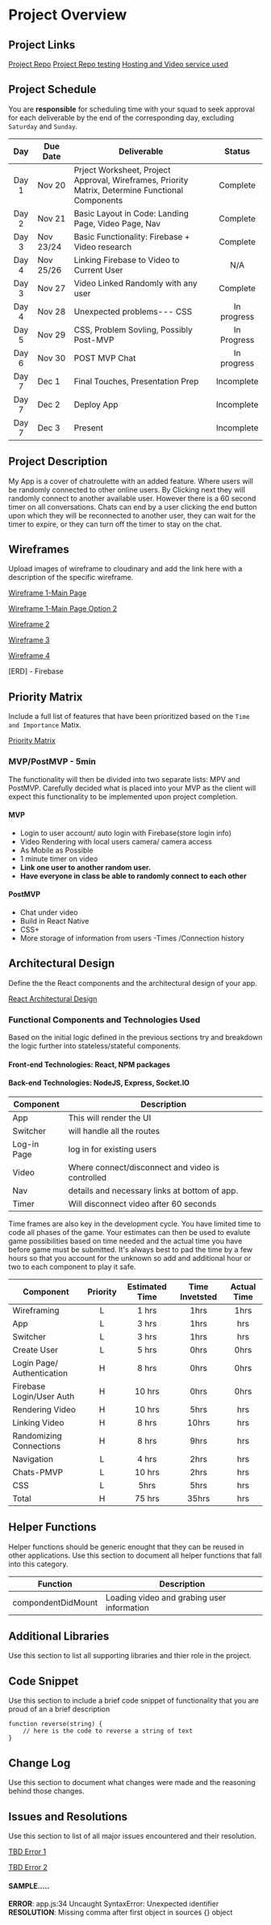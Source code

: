 # Project Overview

## Project Links
[Project Repo](https://git.generalassemb.ly/HarringtonR/project-4)
[Project Repo testing](https://github.com/HarringtonR/project-4-testing)
[Hosting and Video service used](https://www.simplewebrtc.com/)

## Project Schedule

You are **responsible** for scheduling time with your squad to seek approval for each deliverable by the end of the corresponding day, excluding `Saturday` and `Sunday`.

|  Day | Due Date | Deliverable | Status
|:---:|---|---|:---:|
|Day 1| Nov 20 | Prject Worksheet, Project Approval, Wireframes, Priority Matrix, Determine Functional Components | Complete
|Day 2| Nov 21 | Basic Layout in Code: Landing Page, Video Page, Nav | Complete
|Day 3| Nov 23/24 | Basic Functionality: Firebase + Video research | Complete
|Day 4| Nov 25/26 | Linking Firebase to Video to Current User | N/A
|Day 3| Nov 27 | Video Linked Randomly with any user | Complete
|Day 4| Nov 28 | Unexpected problems--- CSS |  In progress
|Day 5| Nov 29 | CSS, Problem Sovling, Possibly Post-MVP  | In Progress
|Day 6| Nov 30 | POST MVP Chat | In progress
|Day 7| Dec 1 | Final Touches, Presentation Prep | Incomplete
|Day 7| Dec 2 | Deploy App | Incomplete
|Day 7| Dec 3 | Present | Incomplete


## Project Description

My App is a cover of chatroulette with an added feature. Where users will be randomly connected to other online users. By Clicking next they will randomly connect to another available user. However there is a 60 second timer on all conversations. Chats can end by a user clicking the end button upon which they will be reconnected to another user, they can wait for the timer to expire, or they can turn off the timer to stay on the chat.


## Wireframes

Upload images of wireframe to cloudinary and add the link here with a description of the specific wireframe.

[Wireframe 1-Main Page](https://imgur.com/p4ubzLp "Wireframe")

[Wireframe 1-Main Page Option 2](https://imgur.com/3dGH0yd "Wireframe")

[Wireframe 2](https://imgur.com/xq7JNU4 "Wireframe")

[Wireframe 3](https://imgur.com/q3lat2u "Wireframe")

[Wireframe 4](https://imgur.com/11BW0U2 "Wireframe")

[ERD] - Firebase

## Priority Matrix

Include a full list of features that have been prioritized based on the `Time and Importance` Matix.  

[Priority Matrix](https://imgur.com/G8OfJif "Priority Matrix")


### MVP/PostMVP - 5min

The functionality will then be divided into two separate lists: MPV and PostMVP.  Carefully decided what is placed into your MVP as the client will expect this functionality to be implemented upon project completion.  

#### MVP 

- Login to user account/ auto login with Firebase(store login info)
- Video Rendering with local users camera/ camera access
- As Mobile as Possible
- 1 minute timer on video
- **Link one user to another random user.**
- **Have everyone in class be able to randomly connect to each other**


#### PostMVP 

- Chat under video
- Build in React Native
- CSS+
- More storage of information from users -Times /Connection history


## Architectural Design

Define the the React components and the architectural design of your app.

[React Architectural Design](https://imgur.com/7oEldqm)


### Functional Components and Technologies Used

Based on the initial logic defined in the previous sections try and breakdown the logic further into stateless/stateful components. 

#### Front-end Technologies: React, NPM packages

#### Back-end Technologies: NodeJS, Express, Socket.IO

| Component | Description | 
| --- | --- |  
| App | This will render the UI | 
| Switcher | will handle all the routes | 
| Log-in Page | log in for existing users | 
| Video | Where connect/disconnect and video is controlled| 
| Nav | details and necessary links at bottom of app.| 
| Timer | Will disconnect video after 60 seconds | 

Time frames are also key in the development cycle.  You have limited time to code all phases of the game.  Your estimates can then be used to evalute game possibilities based on time needed and the actual time you have before game must be submitted. It's always best to pad the time by a few hours so that you account for the unknown so add and additional hour or two to each component to play it safe.

| Component | Priority | Estimated Time | Time Invetsted | Actual Time |
| --- | :---: |  :---: | :---: | :---: |
| Wireframing| L | 1 hrs | 1hrs | 1hrs |
| App | L | 3 hrs | 1hrs | hrs |
| Switcher | L | 3 hrs| 1hrs | hrs |
| Create User | L | 5 hrs | 0hrs | 0hrs |
| Login Page/ Authentication | H | 8 hrs | 0hrs | 0hrs |
| Firebase Login/User Auth | H | 10 hrs| 0hrs | 0hrs |
| Rendering Video | H | 10 hrs| 5hrs | hrs |
| Linking Video | H | 8 hrs| 10hrs | hrs |
| Randomizing Connections | H | 8 hrs| 9hrs | hrs |
| Navigation | L | 4 hrs | 2hrs | hrs |
| Chats-PMVP | L | 10 hrs | 2hrs | hrs |
| CSS| L | 5hrs | 5hrs | hrs |
| Total | H | 75 hrs| 35hrs | hrs |


## Helper Functions
Helper functions should be generic enought that they can be reused in other applications. Use this section to document all helper functions that fall into this category.

| Function | Description | 
| --- | --- |  
| compondentDidMount | Loading video and grabing user information| 

## Additional Libraries
 Use this section to list all supporting libraries and thier role in the project. 


## Code Snippet

Use this section to include a brief code snippet of functionality that you are proud of an a brief description  

```
function reverse(string) {
	// here is the code to reverse a string of text
}
```

## Change Log
 Use this section to document what changes were made and the reasoning behind those changes.  

## Issues and Resolutions
 Use this section to list of all major issues encountered and their resolution.

 [TBD Error 1]()

 [TBD Error 2]()

#### SAMPLE.....
**ERROR**: app.js:34 Uncaught SyntaxError: Unexpected identifier                                
**RESOLUTION**: Missing comma after first object in sources {} object
